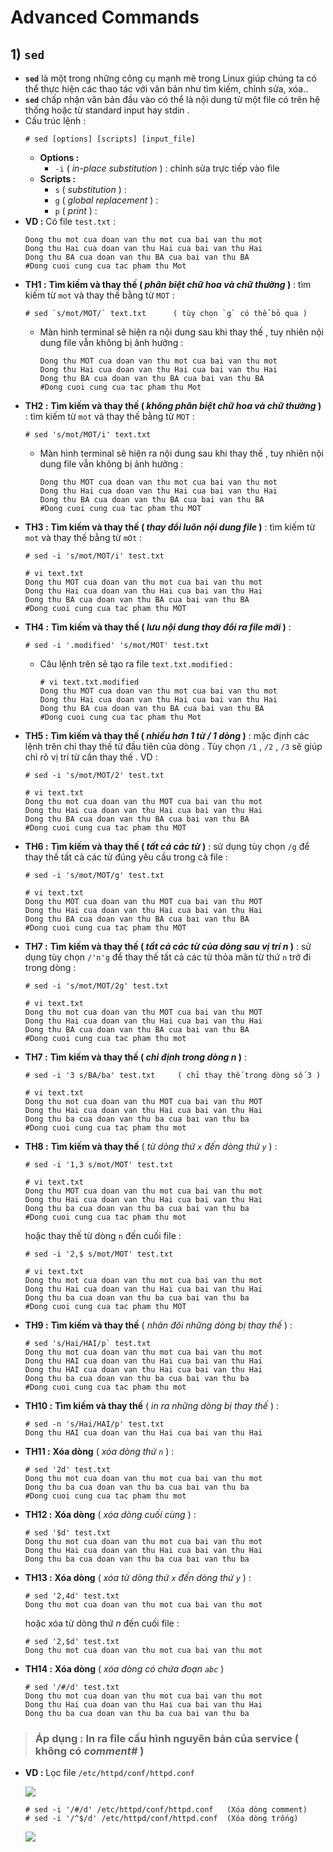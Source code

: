 # Advanced Commands
## **1) `sed`**
- **`sed`** là một trong những công cụ mạnh mẽ trong Linux giúp chúng ta có thể thực hiện các thao tác với văn bản như tìm kiếm, chỉnh sửa, xóa..
- **`sed`** chấp nhận văn bản đầu vào có thể là nội dung từ một file có trên hệ thống hoặc từ standard input hay stdin .
- Cấu trúc lệnh :
    ```
    # sed [options] [scripts] [input_file]
    ```
    - **Options :**
        - `-i` ( *in-place substitution* )  : chỉnh sửa trực tiếp vào file
    - **Scripts :**
        - `s` ( *substitution* ) :
        - `g` ( *global replacement* ) :
        - `p` ( *print* ) :
- **VD :** Có file `test.txt` :
    ```
    Dong thu mot cua doan van thu mot cua bai van thu mot
    Dong thu Hai cua doan van thu Hai cua bai van thu Hai
    Dong thu BA cua doan van thu BA cua bai van thu BA
    #Dong cuoi cung cua tac pham thu Mot
    ```
- **TH1 :** **Tìm kiếm và thay thế ( *phân biệt chữ hoa và chữ thường* )** : tìm kiếm từ `mot` và thay thế bằng từ `MOT` :
    ```
    # sed `s/mot/MOT/` text.txt      ( tùy chọn `g` có thể bỏ qua )
    ```
    - Màn hình terminal sẽ hiện ra nội dung sau khi thay thế , tuy nhiên nội dung file vẫn không bị ảnh hưởng :
        ```
        Dong thu MOT cua doan van thu mot cua bai van thu mot
        Dong thu Hai cua doan van thu Hai cua bai van thu Hai
        Dong thu BA cua doan van thu BA cua bai van thu BA
        #Dong cuoi cung cua tac pham thu Mot
        ```
- **TH2 :** **Tìm kiếm và thay thế ( *không phân biệt chữ hoa và chữ thường* )** : tìm kiếm từ `mot` và thay thế bằng từ `MOT` :
    ```
    # sed 's/mot/MOT/i' text.txt
    ```
    - Màn hình terminal sẽ hiện ra nội dung sau khi thay thế , tuy nhiên nội dung file vẫn không bị ảnh hưởng :
        ```
        Dong thu MOT cua doan van thu mot cua bai van thu mot
        Dong thu Hai cua doan van thu Hai cua bai van thu Hai
        Dong thu BA cua doan van thu BA cua bai van thu BA
        #Dong cuoi cung cua tac pham thu MOT
        ```
- **TH3 :** **Tìm kiếm và thay thế ( *thay đổi luôn nội dung file* )** : tìm kiếm từ `mot` và thay thế bằng từ `mOt` :
    ```
    # sed -i 's/mot/MOT/i' test.txt
    ```
    ```
    # vi text.txt
    Dong thu MOT cua doan van thu mot cua bai van thu mot
    Dong thu Hai cua doan van thu Hai cua bai van thu Hai
    Dong thu BA cua doan van thu BA cua bai van thu BA
    #Dong cuoi cung cua tac pham thu MOT
    ```
- **TH4 :** **Tìm kiếm và thay thế ( *lưu nội dung thay đổi ra file mới* )** :
    ```
    # sed -i '.modified' 's/mot/MOT' test.txt
    ```
    - Câu lệnh trên sẽ tạo ra file `text.txt.modified` :
        ```
        # vi text.txt.modified
        Dong thu MOT cua doan van thu mot cua bai van thu mot
        Dong thu Hai cua doan van thu Hai cua bai van thu Hai
        Dong thu BA cua doan van thu BA cua bai van thu BA
        #Dong cuoi cung cua tac pham thu Mot
        ```
- **TH5 :** **Tìm kiếm và thay thế ( *nhiều hơn 1 từ / 1 dòng* )** : mặc định các lệnh trên chỉ thay thế từ đầu tiên của dòng . Tùy chọn `/1` , `/2` , `/3` sẽ giúp chỉ rõ vị trí từ cần thay thế . VD : 
    ```
    # sed -i 's/mot/MOT/2' test.txt
    ```
    ```
    # vi text.txt
    Dong thu mot cua doan van thu MOT cua bai van thu mot
    Dong thu Hai cua doan van thu Hai cua bai van thu Hai
    Dong thu BA cua doan van thu BA cua bai van thu BA
    #Dong cuoi cung cua tac pham thu MOT
    ```
- **TH6 :** **Tìm kiếm và thay thế ( *tất cả các từ* )** : sử dụng tùy chọn `/g` để thay thế tất cả các từ đúng yêu cầu trong cả file :
    ```
    # sed -i 's/mot/MOT/g' test.txt
    ```
    ```
    # vi text.txt
    Dong thu MOT cua doan van thu MOT cua bai van thu MOT
    Dong thu Hai cua doan van thu Hai cua bai van thu Hai
    Dong thu BA cua doan van thu BA cua bai van thu BA
    #Dong cuoi cung cua tac pham thu MOT
    ```
- **TH7 :** **Tìm kiếm và thay thế ( *tất cả các từ của dòng sau vị trí n* )** : sử dụng tùy chọn `/'n'g` để thay thế tất cả các từ thỏa mãn từ thứ `n` trở đi trong dòng :
    ```
    # sed -i 's/mot/MOT/2g' test.txt
    ```
    ```
    # vi text.txt
    Dong thu mot cua doan van thu MOT cua bai van thu MOT
    Dong thu Hai cua doan van thu Hai cua bai van thu Hai
    Dong thu BA cua doan van thu BA cua bai van thu BA
    #Dong cuoi cung cua tac pham thu mot
    ```
- **TH7 :** **Tìm kiếm và thay thế ( *chỉ định trong dòng n* )** : 
    ```
    # sed -i '3 s/BA/ba' test.txt     ( chỉ thay thế trong dòng số 3 )
    ```
    ```
    # vi text.txt
    Dong thu mot cua doan van thu MOT cua bai van thu MOT
    Dong thu Hai cua doan van thu Hai cua bai van thu Hai
    Dong thu ba cua doan van thu ba cua bai van thu ba
    #Dong cuoi cung cua tac pham thu mot
    ```
- **TH8 :**  **Tìm kiếm và thay thế** ( *từ dòng thứ `x` đến dòng thứ `y`* ) :
    ```
    # sed -i '1,3 s/mot/MOT' test.txt
    ```
    ```
    # vi text.txt
    Dong thu MOT cua doan van thu mot cua bai van thu mot
    Dong thu Hai cua doan van thu Hai cua bai van thu Hai
    Dong thu ba cua doan van thu ba cua bai van thu ba
    #Dong cuoi cung cua tac pham thu mot
    ```
    hoặc thay thế từ dòng `n` đến cuối file :
    ```
    # sed -i '2,$ s/mot/MOT' test.txt
    ```
    ```
    # vi text.txt
    Dong thu mot cua doan van thu mot cua bai van thu mot
    Dong thu Hai cua doan van thu Hai cua bai van thu Hai
    Dong thu ba cua doan van thu ba cua bai van thu ba
    #Dong cuoi cung cua tac pham thu MOT
    ```    
- **TH9 :** **Tìm kiếm và thay thế** ( *nhân đôi những dòng bị thay thế* ) :
    ```
    # sed 's/Hai/HAI/p` test.txt
    Dong thu mot cua doan van thu mot cua bai van thu mot
    Dong thu HAI cua doan van thu Hai cua bai van thu Hai
    Dong thu HAI cua doan van thu Hai cua bai van thu Hai
    Dong thu ba cua doan van thu ba cua bai van thu ba
    #Dong cuoi cung cua tac pham thu mot
    ```
- **TH10 :** **Tìm kiếm và thay thế** ( *in ra những dòng bị thay thế* ) :
    ```
    # sed -n 's/Hai/HAI/p' test.txt
    Dong thu HAI cua doan van thu Hai cua bai van thu Hai
    ```
- **TH11 :** **Xóa dòng** ( *xóa dòng thứ `n`* ) :
    ```
    # sed '2d' test.txt
    Dong thu mot cua doan van thu mot cua bai van thu mot
    Dong thu ba cua doan van thu ba cua bai van thu ba
    #Dong cuoi cung cua tac pham thu mot
    ```
- **TH12 :** **Xóa dòng** ( *xóa dòng cuối cùng* ) :
    ```
    # sed '$d' test.txt
    Dong thu mot cua doan van thu mot cua bai van thu mot
    Dong thu Hai cua doan van thu Hai cua bai van thu Hai
    Dong thu ba cua doan van thu ba cua bai van thu ba
    ```
- **TH13 :** **Xóa dòng** ( *xóa từ dòng thứ `x` đến dòng thứ `y`* ) :
    ```
    # sed '2,4d' test.txt
    Dong thu mot cua doan van thu mot cua bai van thu mot
    ```
    hoặc xóa từ dòng thứ *n* đến cuối file :
    ```
    # sed '2,$d' test.txt
    Dong thu mot cua doan van thu mot cua bai van thu mot
    ```
- **TH14 :** **Xóa dòng** ( *xóa dòng có chứa đoạn `abc`* )
    ```
    # sed '/#/d' test.txt
    Dong thu mot cua doan van thu mot cua bai van thu mot
    Dong thu Hai cua doan van thu Hai cua bai van thu Hai
    Dong thu ba cua doan van thu ba cua bai van thu ba
    ```
>### **Áp dụng** : In ra file cấu hình nguyên bản của service ( không có *comment#* )
- **VD :** Lọc file `/etc/httpd/conf/httpd.conf`

    <img src=https://i.imgur.com/hPukCpT.png>

    ```
    # sed -i '/#/d' /etc/httpd/conf/httpd.conf   (Xóa dòng comment)
    # sed -i '/^$/d' /etc/httpd/conf/httpd.conf  (Xóa dòng trống)
    ```
    <img src=https://i.imgur.com/55bjjra.png>
